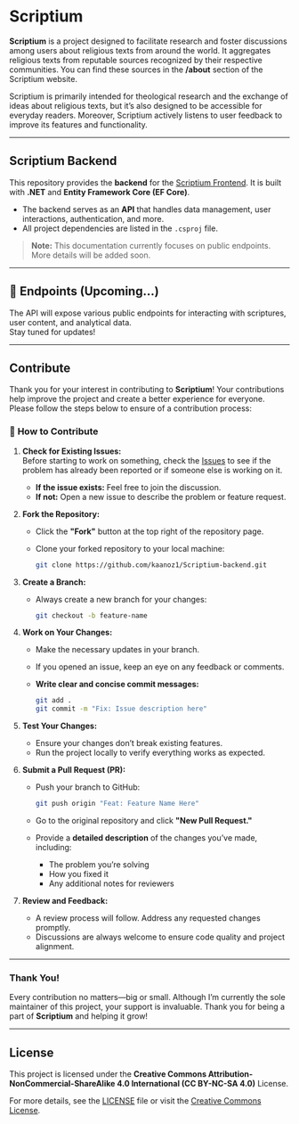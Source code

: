 # Scriptium

**Scriptium** is a project designed to facilitate research and foster discussions among users about religious texts from around the world. It aggregates religious texts from reputable sources recognized by their respective communities. You can find these sources in the **/about** section of the Scriptium website.

Scriptium is primarily intended for theological research and the exchange of ideas about religious texts, but it’s also designed to be accessible for everyday readers. Moreover, Scriptium actively listens to user feedback to improve its features and functionality.

---

## Scriptium Backend

This repository provides the **backend** for the [Scriptium Frontend](https://github.com/kaanoz1/Scriptium-frontend). It is built with **.NET** and **Entity Framework Core (EF Core)**.

- The backend serves as an **API** that handles data management, user interactions, authentication, and more.
- All project dependencies are listed in the `.csproj` file.

> **Note:** This documentation currently focuses on public endpoints. More details will be added soon.

---

## 📡 Endpoints (Upcoming...)

The API will expose various public endpoints for interacting with scriptures, user content, and analytical data.  
Stay tuned for updates!

---

## Contribute

Thank you for your interest in contributing to **Scriptium**! Your contributions help improve the project and create a better experience for everyone. Please follow the steps below to ensure of a contribution process:

### 🚀 **How to Contribute**

1. **Check for Existing Issues:**  
   Before starting to work on something, check the [Issues](https://github.com/scriptium-project/scriptium-backend/issues) to see if the problem has already been reported or if someone else is working on it.

   - **If the issue exists:** Feel free to join the discussion.
   - **If not:** Open a new issue to describe the problem or feature request.

2. **Fork the Repository:**

   - Click the **"Fork"** button at the top right of the repository page.
   - Clone your forked repository to your local machine:

     ```bash
     git clone https://github.com/kaanoz1/Scriptium-backend.git
     ```

3. **Create a Branch:**

   - Always create a new branch for your changes:

     ```bash
     git checkout -b feature-name
     ```

4. **Work on Your Changes:**

   - Make the necessary updates in your branch.
   - If you opened an issue, keep an eye on any feedback or comments.
   - **Write clear and concise commit messages:**

     ```bash
     git add .
     git commit -m "Fix: Issue description here"
     ```

5. **Test Your Changes:**

   - Ensure your changes don’t break existing features.
   - Run the project locally to verify everything works as expected.

6. **Submit a Pull Request (PR):**

   - Push your branch to GitHub:

     ```bash
     git push origin "Feat: Feature Name Here"
     ```

   - Go to the original repository and click **"New Pull Request."**
   - Provide a **detailed description** of the changes you’ve made, including:
     - The problem you’re solving
     - How you fixed it
     - Any additional notes for reviewers

7. **Review and Feedback:**
   - A review process will follow. Address any requested changes promptly.
   - Discussions are always welcome to ensure code quality and project alignment.

---

### **Thank You!**

Every contribution no matters—big or small. Although I’m currently the sole maintainer of this project, your support is invaluable. Thank you for being a part of **Scriptium** and helping it grow!

---

## License

This project is licensed under the **Creative Commons Attribution-NonCommercial-ShareAlike 4.0 International (CC BY-NC-SA 4.0)** License.

For more details, see the [LICENSE](LICENSE) file or visit the [Creative Commons License](https://creativecommons.org/licenses/by-nc-sa/4.0/).
